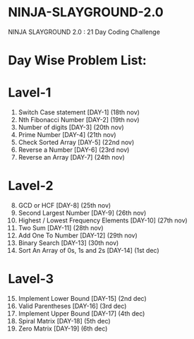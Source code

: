 # NINJA-SLAYGROUND-2.0
NINJA SLAYGROUND 2.0 : 21 Day Coding Challenge
# Day Wise Problem List:
# Lavel-1
1.  Switch Case statement [DAY-1] (18th nov)
2.  Nth Fibonacci Number [DAY-2] (19th nov)
3.  Number of digits [DAY-3] (20th nov)
4.  Prime Number [DAY-4] (21th nov)
5.  Check Sorted Array [DAY-5] (22nd nov)
6.  Reverse a Number [DAY-6] (23rd nov)
7.  Reverse an Array [DAY-7] (24th nov)
# Lavel-2
8.  GCD or HCF [DAY-8] (25th nov)
9.  Second Largest Number [DAY-9] (26th nov)
10. Highest / Lowest Frequency Elements [DAY-10] (27th nov)
11. Two Sum [DAY-11] (28th nov)
12. Add One To Number [DAY-12] (29th nov)
13. Binary Search [DAY-13] (30th nov)
14. Sort An Array of 0s, 1s and 2s [DAY-14] (1st dec)
# Lavel-3
15. Implement Lower Bound [DAY-15] (2nd dec)
16. Valid Parentheses [DAY-16] (3rd dec)
17. Implement Upper Bound [DAY-17] (4th dec)
18. Spiral Matrix [DAY-18] (5th dec)
19. Zero Matrix [DAY-19] (6th dec)






